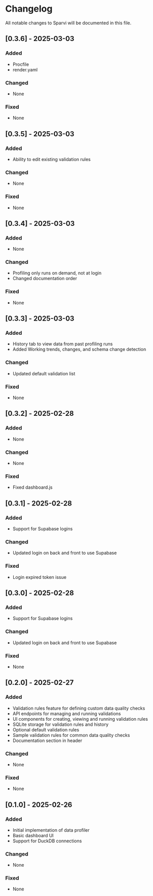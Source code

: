 # Changelog

All notable changes to Sparvi will be documented in this file.

## [0.3.6] - 2025-03-03
### Added
- Procfile
- render.yaml

### Changed
- None

### Fixed
- None

## [0.3.5] - 2025-03-03
### Added
- Ability to edit existing validation rules

### Changed
- None

### Fixed
- None

## [0.3.4] - 2025-03-03
### Added
- None

### Changed
- Profiling only runs on demand, not at login
- Changed documentation order

### Fixed
- None

## [0.3.3] - 2025-03-03
### Added
- History tab to view data from past profiling runs
- Added Working trends, changes, and schema change detection

### Changed
- Updated default validation list

### Fixed
- None

## [0.3.2] - 2025-02-28
### Added
- None

### Changed
- None

### Fixed
- Fixed dashboard.js

## [0.3.1] - 2025-02-28
### Added
- Support for Supabase logins

### Changed
- Updated login on back and front to use Supabase

### Fixed
- Login expired token issue

## [0.3.0] - 2025-02-28
### Added
- Support for Supabase logins

### Changed
- Updated login on back and front to use Supabase

### Fixed
- None

## [0.2.0] - 2025-02-27
### Added
- Validation rules feature for defining custom data quality checks
- API endpoints for managing and running validations
- UI components for creating, viewing and running validation rules
- SQLite storage for validation rules and history
- Optional default validation rules
- Sample validation rules for common data quality checks
- Documentation section in header

### Changed
- None

### Fixed
- None

## [0.1.0] - 2025-02-26
### Added
- Initial implementation of data profiler
- Basic dashboard UI
- Support for DuckDB connections

### Changed
- None

### Fixed
- None